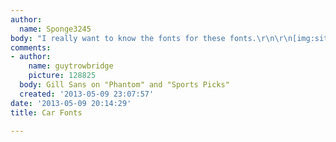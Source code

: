 ```yaml
---
author:
  name: Sponge3245
body: "I really want to know the fonts for these fonts.\r\n\r\n[img:sites/default/files/old-images/Ferrari-599-GTO-9_6636.jpg]\r\n\r\n[img:sites/default/files/old-images/PhatomLogo_5120.jpg]"
comments:
- author:
    name: guytrowbridge
    picture: 128825
  body: Gill Sans on "Phantom" and "Sports Picks"
  created: '2013-05-09 23:07:57'
date: '2013-05-09 20:14:29'
title: Car Fonts

---
```

